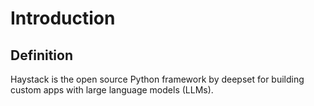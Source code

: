 # Introduction
## Definition
Haystack is the open source Python framework by deepset for building custom apps with large language models (LLMs).
